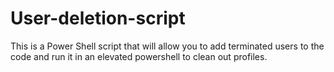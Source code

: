 # User-deletion-script
This is a Power Shell script that will allow you to add terminated users to the code and run it in an elevated powershell to clean out profiles.
